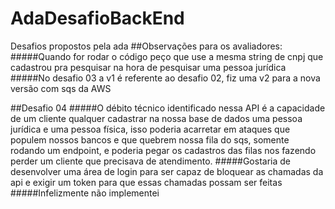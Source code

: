 # AdaDesafioBackEnd
Desafios propostos pela ada 
##Observações para os avaliadores: 
#####Quando for rodar o código peço que use a mesma string de cnpj que cadastrou pra pesquisar na hora de pesquisar uma pessoa jurídica
#####No desafio 03 a v1 é referente ao desafio 02, fiz uma v2 para a nova versão com sqs da AWS 


##Desafio 04
#####O débito técnico identificado nessa API é a capacidade de um cliente qualquer cadastrar na nossa base de dados uma pessoa jurídica e uma pessoa física, isso poderia acarretar em ataques que populem nossos bancos e que quebrem nossa fila do sqs, somente rodando um endpoint, 
e poderia pegar os cadastros das filas nos fazendo perder um cliente que precisava de atendimento.
#####Gostaria de desenvolver uma área de login para ser capaz de bloquear as chamadas da api e exigir um token para que essas chamadas possam ser feitas
#####Infelizmente não implementei
